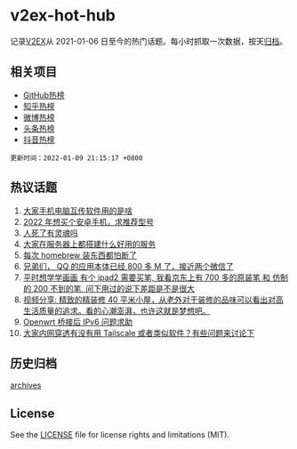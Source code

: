 # v2ex-hot-hub

 记录[V2EX](https://www.v2ex.com/)从 2021-01-06 日至今的热门话题。每小时抓取一次数据，按天[归档](archives)。
 
 ## 相关项目

- [GitHub热榜](https://github.com/lonnyzhang423/github-hot-hub)
- [知乎热榜](https://github.com/lonnyzhang423/zhihu-hot-hub)
- [微博热榜](https://github.com/lonnyzhang423/weibo-hot-hub)
- [头条热榜](https://github.com/lonnyzhang423/toutiao-hot-hub)
- [抖音热榜](https://github.com/lonnyzhang423/douyin-hot-hub)


 `更新时间：2022-01-09 21:15:17 +0800`

## 热议话题

1. [大家手机电脑互传软件用的是啥](https://www.v2ex.com/t/827044)
1. [2022 年想买个安卓手机，求推荐型号](https://www.v2ex.com/t/827105)
1. [人死了有灵魂吗](https://www.v2ex.com/t/827060)
1. [大家在服务器上都搭建什么好用的服务](https://www.v2ex.com/t/827109)
1. [每次 homebrew 装东西都怕断了](https://www.v2ex.com/t/827088)
1. [兄弟们， QQ 的应用本体已经 800 多 M 了，接近两个微信了](https://www.v2ex.com/t/827059)
1. [平时想学学画画 有个 ipad2 需要买笔, 我看京东上有 700 多的原装笔 和 仿制的 200 不到的笔, 问下用过的说下差距是不是很大](https://www.v2ex.com/t/827079)
1. [视频分享: 精致的精装修 40 平米小屋，从老外对于装修的品味可以看出对高生活质量的追求。看的心潮澎湃，也许这就是梦想吧。](https://www.v2ex.com/t/827093)
1. [Openwrt 桥接后 IPv6 问题求助](https://www.v2ex.com/t/827161)
1. [大家内网穿透有没有用 Tailscale 或者类似软件？有些问题来讨论下](https://www.v2ex.com/t/827081)

## 历史归档

[archives](archives)

## License

See the [LICENSE](LICENSE) file for license rights and limitations (MIT).
